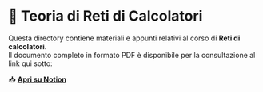 # 📘 Teoria di Reti di Calcolatori  

Questa directory contiene materiali e appunti relativi al corso di **Reti di calcolatori**.  
Il documento completo in formato PDF è disponibile per la consultazione al link qui sotto:  

📥 **[Apri su Notion](https://www.notion.so/Reti-di-Calcolatori-27d0b3d3c3ea80b7b446f63cc0c6ef02?source=copy_link)**
